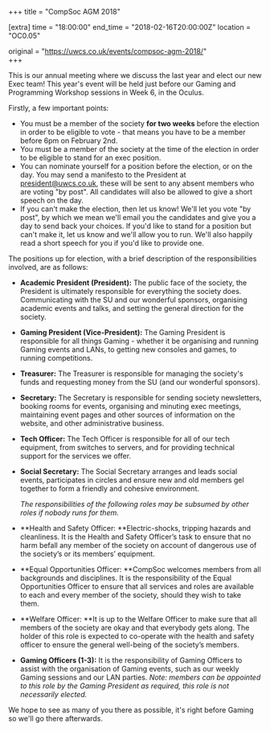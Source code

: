 +++
title = "CompSoc AGM 2018"

[extra]
time = "18:00:00"
end_time = "2018-02-16T20:00:00Z"
location = "OC0.05"

original = "https://uwcs.co.uk/events/compsoc-agm-2018/"    
+++

This is our annual meeting where we discuss the last year and elect our new Exec team\! This year's event will be held just before our Gaming and Programming Workshop sessions in Week 6, in the Oculus.

Firstly, a few important points:

  - You must be a member of the society **for two weeks** before the election in order to be eligible to vote - that means you have to be a member before 6pm on February 2nd.
  - You must be a member of the society at the time of the election in order to be eligible to stand for an exec position.
  - You can nominate yourself for a position before the election, or on the day. You may send a manifesto to the President at <president@uwcs.co.uk>, these will be sent to any absent members who are voting "by post". All candidates will also be allowed to give a short speech on the day.
  - If you can't make the election, then let us know\! We'll let you vote "by post", by which we mean we'll email you the candidates and give you a day to send back your choices. If you'd like to stand for a position but can't make it, let us know and we'll allow you to run. We'll also happily read a short speech for you if you'd like to provide one.

The positions up for election, with a brief description of the responsibilities involved, are as follows:

  - **Academic President (President):** The public face of the society, the President is ultimately responsible for everything the society does. Communicating with the SU and our wonderful sponsors, organising academic events and talks, and setting the general direction for the society.
  - **Gaming President (Vice-President):** The Gaming President is responsible for all things Gaming - whether it be organising and running Gaming events and LANs, to getting new consoles and games, to running competitions.
  - **Treasurer:** The Treasurer is responsible for managing the society's funds and requesting money from the SU (and our wonderful sponsors).
  - **Secretary:** The Secretary is responsible for sending society newsletters, booking rooms for events, organising and minuting exec meetings, maintaining event pages and other sources of information on the website, and other administrative business.
  - **Tech Officer:** The Tech Officer is responsible for all of our tech equipment, from switches to servers, and for providing technical support for the services we offer.
  - **Social Secretary:** The Social Secretary arranges and leads social events, participates in circles and ensure new and old members gel together to form a friendly and cohesive environment.  
      
    *The responsibilities of the following roles may be subsumed by other roles if nobody runs for them.*
  - **Health and Safety Officer: **Electric-shocks, tripping hazards and cleanliness. It is the Health and Safety Officer’s task to ensure that no harm befall any member of the society on account of dangerous use of the society’s or its members’ equipment.
  - **Equal Opportunities Officer: **CompSoc welcomes members from all backgrounds and disciplines. It is the responsibility of the Equal Opportunities Officer to ensure that all services and roles are available to each and every member of the society, should they wish to take them.
  - **Welfare Officer: **It is up to the Welfare Officer to make sure that all members of the society are okay and that everybody gets along. The holder of this role is expected to co-operate with the health and safety officer to ensure the general well-being of the society’s members.  
  - **Gaming Officers (1-3):** It is the responsibility of Gaming Officers to assist with the organisation of Gaming events, such as our weekly Gaming sessions and our LAN parties. *Note:  members can be appointed to this role by the Gaming President as required, this role is not necessarily elected.*

We hope to see as many of you there as possible, it's right before Gaming so we'll go there afterwards.

